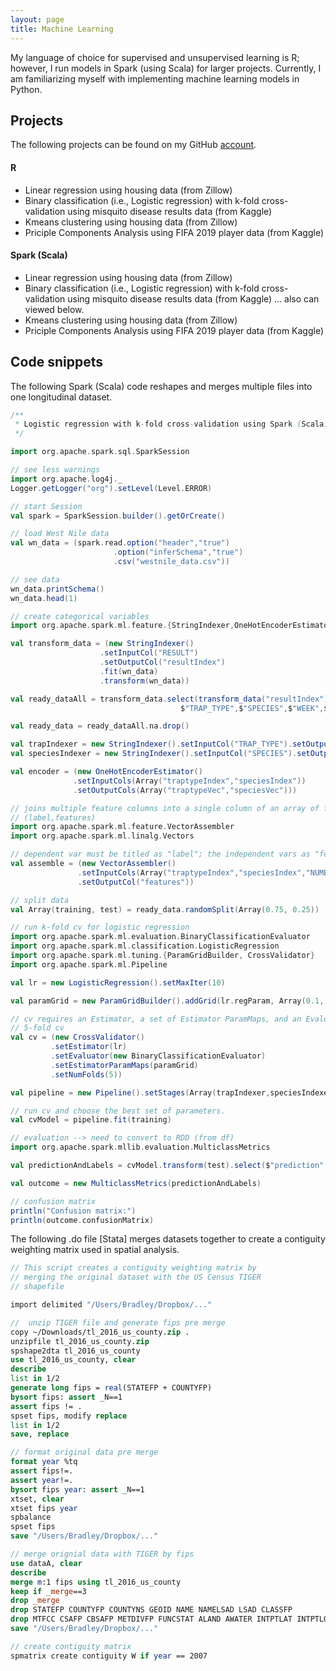 ```yaml
---
layout: page
title: Machine Learning
---
```


My language of choice for supervised and unsupervised learning is R; however, I run models in Spark (using Scala) for larger projects. Currently, I am familiarizing myself with implementing machine learning models in Python.

## Projects

The following projects can be found on my GitHub [account](https://github.com/jbeustice/machineLearning).

#### R
* Linear regression using housing data (from Zillow)
* Binary classification (i.e., Logistic regression) with k-fold cross-validation using misquito disease results data (from Kaggle)
* Kmeans clustering using housing data (from Zillow)
* Priciple Components Analysis using FIFA 2019 player data (from Kaggle)

#### Spark (Scala)
* Linear regression using housing data (from Zillow)
* Binary classification (i.e., Logistic regression) with k-fold cross-validation using misquito disease results data (from Kaggle) ... also can viewed below.
* Kmeans clustering using housing data (from Zillow)
* Priciple Components Analysis using FIFA 2019 player data (from Kaggle)

## Code snippets

The following Spark (Scala) code reshapes and merges multiple files into one longitudinal dataset.
``` scala
/**
 * Logistic regression with k-fold cross-validation using Spark (Scala)
 */

import org.apache.spark.sql.SparkSession

// see less warnings
import org.apache.log4j._
Logger.getLogger("org").setLevel(Level.ERROR)

// start Session
val spark = SparkSession.builder().getOrCreate()

// load West Nile data
val wn_data = (spark.read.option("header","true")
                       .option("inferSchema","true")
                       .csv("westnile_data.csv"))

// see data
wn_data.printSchema()
wn_data.head(1)

// create categorical variables
import org.apache.spark.ml.feature.{StringIndexer,OneHotEncoderEstimator}

val transform_data = (new StringIndexer()
                    .setInputCol("RESULT")
                    .setOutputCol("resultIndex")
                    .fit(wn_data)
                    .transform(wn_data))

val ready_dataAll = transform_data.select(transform_data("resultIndex").as("label"),
                                      $"TRAP_TYPE",$"SPECIES",$"WEEK",$"NUMBER OF MOSQUITOES")

val ready_data = ready_dataAll.na.drop()

val trapIndexer = new StringIndexer().setInputCol("TRAP_TYPE").setOutputCol("traptypeIndex")
val speciesIndexer = new StringIndexer().setInputCol("SPECIES").setOutputCol("speciesIndex")

val encoder = (new OneHotEncoderEstimator()
              .setInputCols(Array("traptypeIndex","speciesIndex"))
              .setOutputCols(Array("traptypeVec","speciesVec")))

// joins multiple feature columns into a single column of an array of feature values
// (label,features)
import org.apache.spark.ml.feature.VectorAssembler
import org.apache.spark.ml.linalg.Vectors

// dependent var must be titled as "label"; the independent vars as "features"
val assemble = (new VectorAssembler()
               .setInputCols(Array("traptypeIndex","speciesIndex","NUMBER OF MOSQUITOES"))
               .setOutputCol("features"))

// split data
val Array(training, test) = ready_data.randomSplit(Array(0.75, 0.25))

// run k-fold cv for logistic regression
import org.apache.spark.ml.evaluation.BinaryClassificationEvaluator
import org.apache.spark.ml.classification.LogisticRegression
import org.apache.spark.ml.tuning.{ParamGridBuilder, CrossValidator}
import org.apache.spark.ml.Pipeline

val lr = new LogisticRegression().setMaxIter(10)

val paramGrid = new ParamGridBuilder().addGrid(lr.regParam, Array(0.1, 0.01)).build()

// cv requires an Estimator, a set of Estimator ParamMaps, and an Evaluator
// 5-fold cv
val cv = (new CrossValidator()
         .setEstimator(lr)
         .setEvaluator(new BinaryClassificationEvaluator)
         .setEstimatorParamMaps(paramGrid)
         .setNumFolds(5))

val pipeline = new Pipeline().setStages(Array(trapIndexer,speciesIndexer,encoder,assemble,cv))

// run cv and choose the best set of parameters.
val cvModel = pipeline.fit(training)

// evaluation --> need to convert to RDD (from df)
import org.apache.spark.mllib.evaluation.MulticlassMetrics

val predictionAndLabels = cvModel.transform(test).select($"prediction",$"label").as[(Double, Double)].rdd

val outcome = new MulticlassMetrics(predictionAndLabels)

// confusion matrix
println("Confusion matrix:")
println(outcome.confusionMatrix)
```

The following .do file [Stata] merges datasets together to create a contiguity weighting matrix used in spatial analysis.
``` stata
// This script creates a contiguity weighting matrix by
// merging the original dataset with the US Census TIGER
// shapefile

import delimited "/Users/Bradley/Dropbox/..."

//  unzip TIGER file and generate fips pre merge
copy ~/Downloads/tl_2016_us_county.zip .
unzipfile tl_2016_us_county.zip
spshape2dta tl_2016_us_county
use tl_2016_us_county, clear
describe
list in 1/2
generate long fips = real(STATEFP + COUNTYFP)
bysort fips: assert _N==1
assert fips != .
spset fips, modify replace
list in 1/2
save, replace

// format original data pre merge
format year %tq
assert fips!=.
assert year!=.
bysort fips year: assert _N==1
xtset, clear
xtset fips year
spbalance
spset fips
save "/Users/Bradley/Dropbox/..."

// merge orignial data with TIGER by fips
use dataA, clear
describe
merge m:1 fips using tl_2016_us_county
keep if _merge==3
drop _merge
drop STATEFP COUNTYFP COUNTYNS GEOID NAME NAMELSAD LSAD CLASSFP
drop MTFCC CSAFP CBSAFP METDIVFP FUNCSTAT ALAND AWATER INTPTLAT INTPTLON
save "/Users/Bradley/Dropbox/..."

// create contiguity matrix
spmatrix create contiguity W if year == 2007
```
